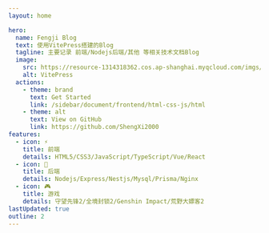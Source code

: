 ```yaml
---
layout: home

hero:
  name: Fengji Blog
  text: 使用VitePress搭建的Blog
  tagline: 主要记录 前端/Nodejs后端/其他 等相关技术文档Blog
  image:
    src: https://resource-1314318362.cos.ap-shanghai.myqcloud.com/imgs/keqing.png
    alt: VitePress
  actions:
    - theme: brand
      text: Get Started
      link: /sidebar/document/frontend/html-css-js/html
    - theme: alt
      text: View on GitHub
      link: https://github.com/ShengXi2000
features:
  - icon: ⚡
    title: 前端
    details: HTML5/CSS3/JavaScript/TypeScript/Vue/React
  - icon: 🖖
    title: 后端
    details: Nodejs/Express/Nestjs/Mysql/Prisma/Nginx
  - icon: 🎮
    title: 游戏
    details: 守望先锋2/全境封锁2/Genshin Impact/荒野大嫖客2
lastUpdated: true
outline: 2
---
```



<style>
:root {
  --vp-home-hero-name-color: transparent;
  --vp-home-hero-name-background: -webkit-linear-gradient(120deg, #bd34fe, #41d1ff);
  --vp-home-hero-image-background-image: linear-gradient( -45deg, #bd34fe 50%, #47caff 50% );
  --vp-home-hero-image-filter: blur(60px);
}
</style>
